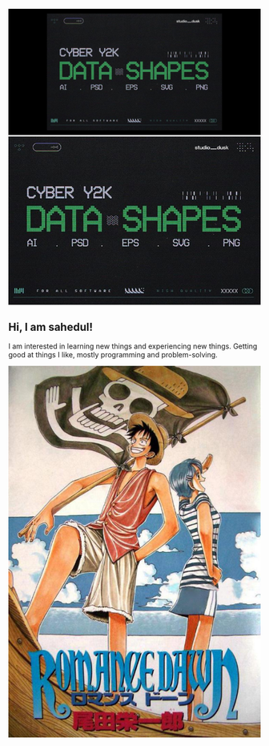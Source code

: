 ![Header](./Untitled_design.png)
![new_head](./Name.jpg)
## Hi, I am sahedul! 

I am interested in learning new things and experiencing new things. Getting good at things I like, mostly programming and problem-solving.

![cover](./t1xup2ds6n2d1.jpeg)



